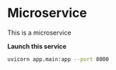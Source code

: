 # Microservice

This is a microservice

**Launch this service**

```sh
uvicorn app.main:app --port 8000
```
